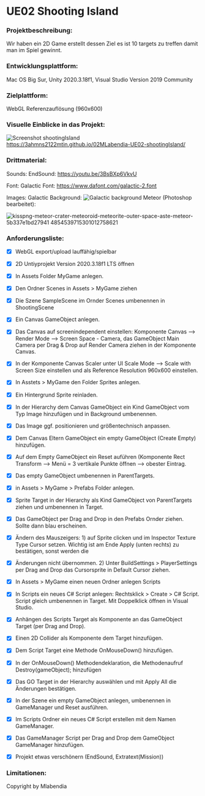 
# UE02 Shooting Island 

### Projektbeschreibung: 
Wir haben ein 2D Game erstellt dessen Ziel es ist 10 targets zu treffen damit man im Spiel gewinnt.

### Entwicklungsplattform: 
Mac OS Big Sur, Unity 2020.3.18f1, Visual Studio Version 2019 Community

### Zielplattform: 
WebGL Referenzauflösung (960x600) 


### Visuelle Einblicke in das Projekt: 
![Screenshot shootingIsland](https://user-images.githubusercontent.com/90834283/144318825-4d17370b-fde2-4b1d-bfff-0982cb27648f.png)
https://3ahmns2122mtin.github.io/02MLabendia-UE02-shootingIsland/

### Drittmaterial: 

Sounds: 
EndSound: https://youtu.be/3BsBXp6VkvU

Font:
Galactic Font: https://www.dafont.com/galactic-2.font

Images:
Galactic Background: ![Galactic background](https://user-images.githubusercontent.com/90834283/144316682-dcebb5e4-ccac-4da4-9eb6-8618ff44acb4.jpeg)
Meteor (Photoshop bearbeitet):

![kisspng-meteor-crater-meteoroid-meteorite-outer-space-aste-meteor-5b337e1bd27941 4854539715301012758621](https://user-images.githubusercontent.com/90834283/144316870-2f20faeb-9e79-4610-a0e3-2d4af56506bf.png)






### Anforderungsliste:  
- [x] WebGL export/upload lauffähig/spielbar
- [x] 2D Untiyprojekt Version 2020.3.18f1 LTS öffnen
- [x] In Assets Folder MyGame anlegen.
- [x] Den Ordner Scenes in Assets > MyGame ziehen
- [x] Die Szene SampleScene im Ornder Scenes umbenennen in ShootingScene
- [x] Ein Canvas GameObject anlegen.
- [x] Das Canvas auf screenindependent einstellen: Komponente Canvas --> Render Mode --> Screen Space - Camera, 
das GameObject Main Camera per Drag & Drop auf Render Camera ziehen in der Komponente Canvas.
- [x] In der Komponente Canvas Scaler unter UI Scale Mode --> Scale with Screen Size einstellen und als Reference Resolution 960x600 einstellen.
- [x] In Asstets > MyGame den Folder Sprites anlegen. 
- [x] Ein Hintergrund Sprite reinladen.
- [x] In der Hierarchy dem Canvas GameObject ein Kind GameObject vom Typ Image hinzufügen und in Background umbenennen.
- [x] Das Image ggf. positionieren und größentechnisch anpassen.
- [x] Dem Canvas Eltern GameObject ein empty GameObject (Create Empty) hinzufügen. 
- [x] Auf dem Empty GameObject ein Reset auführen (Komponente Rect Transform --> Menü = 3 vertikale Punkte öffnen --> obester Eintrag. 
- [x] Das empty GameObject umbenennen in ParentTargets.
- [x] in Assets > MyGame > Prefabs Folder anlegen.
- [x] Sprite Target in der Hierarchy als Kind GameObject von ParentTargets ziehen und umbenennen in Target.
- [x] Das GameObject per Drag and Drop in den Prefabs Ornder ziehen. Sollte dann blau erscheinen. 
- [x] Ändern des Mauszeigers: 1) auf Sprite clicken und im Inspector Texture Type Cursor setzen. Wichtig ist am Ende Apply (unten rechts) zu bestätigen, sonst werden die 
- [x] Änderungen nicht übernommen. 2) Unter BuildSettings > PlayerSettings per Drag and Drop das Cursorsprite in Default Cursor ziehen. 
- [x] In Assets > MyGame einen neuen Ordner anlegen Scripts
- [x] In Scripts ein neues C# Script anlegen: Rechtsklick > Create > C# Script. Script gleich umbenennen in Target. Mit Doppelklick öffnen in Visual Studio.
- [x] Anhängen des Scripts Target als Komponente an das GameObject Target (per Drag and Drop). 
- [x] Einen 2D Collider als Komponente dem Target hinzufügen. 
- [x] Dem Script Target eine Methode OnMouseDown() hinzufügen. 
- [x] In der OnMouseDown() Methodendeklaration, die Methodenaufruf Destroy(gameObject); hinzufügen
- [x] Das GO Target in der Hierarchy auswählen und mit Apply All die Änderungen bestätigen. 
- [x] In der Szene ein empty GameObject anlegen, umbenennen in GameManager und Reset ausführen. 
- [x] Im Scripts Ordner ein neues C# Script erstellen mit dem Namen GameManager.
- [x] Das GameManager Script per Drag and Drop dem GameObject GameManager hinzufügen.

- [x] Projekt etwas verschönern (EndSound, Extratext(Mission))


### Limitationen:


Copyright by Mlabendia
